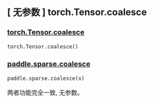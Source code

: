 ## [ 无参数 ] torch.Tensor.coalesce

### [torch.Tensor.coalesce](https://pytorch.org/docs/stable/generated/torch.Tensor.coalesce.html#torch-tensor-coalesce)

```python
torch.Tensor.coalesce()
```

### [paddle.sparse.coalesce](paddlepaddle.org.cn/documentation/docs/zh/api/paddle/Tensor_cn.html#chunk-chunks-axis-0-name-none)

```python
paddle.sparse.coalesce(x)
```

两者功能完全一致, 无参数。
